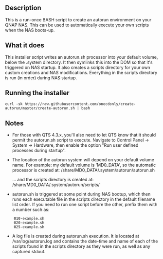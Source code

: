 ## Description

This is a run-once BASH script to create an autorun environment on your QNAP NAS. This can be used to automatically execute your own scripts when the NAS boots-up.


## What it does

This installer script writes an autorun.sh processor into your default volume, below the .system directory. It then symlinks this into the DOM so that it's triggered on NAS startup. It also creates a scripts directory for your own custom creations and NAS modifications. Everything in the scripts directory is run (in order) during NAS startup.


## Running the installer

    curl -sk https://raw.githubusercontent.com/onecdonly/create-autorun/master/create-autorun.sh | bash

## Notes

- For those with QTS 4.3.x, you'll also need to let QTS know that it should permit the autorun.sh script to execute. Navigate to Control Panel -> System -> Hardware, then enable the option "Run user defined processes during startup".

- The location of the autorun system will depend on your default volume name. For example: my default volume is 'MD0_DATA', so the automatic processor is created at:
    /share/MD0_DATA/.system/autorun/autorun.sh

    ... and the scripts directory is created at:
    /share/MD0_DATA/.system/autorun/scripts/

- autorun.sh is triggered at some point during NAS bootup, which then runs each executable file in the scripts directory in the default filename list order. If you need to run one script before the other, prefix them with a number such as:

```
    010-example.sh
    020-example.sh
    025-example.sh
```

- A log file is created during autorun.sh execution. It is located at /var/log/autorun.log and contains the date-time and name of each of the scripts found in the scripts directory as they were run, as well as any captured stdout.